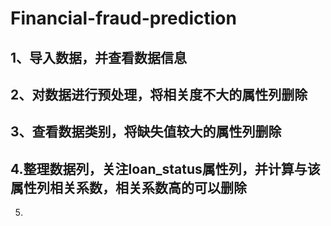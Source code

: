 # Financial-fraud-prediction<br>
1、导入数据，并查看数据信息
----------

2、对数据进行预处理，将相关度不大的属性列删除<br>
----------
3、查看数据类别，将缺失值较大的属性列删除<br>
----------
4.整理数据列，关注loan_status属性列，并计算与该属性列相关系数，相关系数高的可以删除<br>
--------
5.
